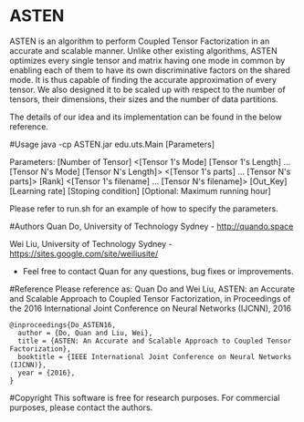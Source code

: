 # ASTEN
ASTEN is an algorithm to perform Coupled Tensor Factorization in an accurate and scalable manner. Unlike other existing algorithms, ASTEN optimizes every single tensor and matrix having one mode in common by enabling each of them to have its own discriminative factors on the shared mode. It is thus capable of finding the accurate approximation of every tensor. We also designed it to be scaled up with respect to the number of tensors, their dimensions, their sizes and the number of data partitions.

The details of our idea and its implementation can be found in the below reference. 

#Usage
java -cp ASTEN.jar edu.uts.Main [Parameters]

Parameters: [Number of Tensor] <[Tensor 1's Mode] [Tensor 1's Length] ... [Tensor N's Mode] [Tensor N's Length]> <[Tensor 1's parts] ... [Tensor N's parts]> [Rank] <[Tensor 1's filename] ... [Tensor N's filename]> [Out_Key] [Learning rate] [Stoping condition] [Optional: Maximum running hour]
  
Please refer to run.sh for an example of how to specify the parameters.

#Authors
Quan Do, University of Technology Sydney - http://quando.space

Wei Liu, University of Technology Sydney - https://sites.google.com/site/weiliusite/

* Feel free to contact Quan for any questions, bug fixes or improvements.

#Reference
Please reference as: Quan Do and Wei Liu, ASTEN: an Accurate and Scalable Approach to Coupled Tensor Factorization, in Proceedings of the 2016 International Joint Conference on Neural Networks (IJCNN), 2016 

    @inproceedings{Do_ASTEN16,
      author = {Do, Quan and Liu, Wei},
      title = {ASTEN: An Accurate and Scalable Approach to Coupled Tensor Factorization},
      booktitle = {IEEE International Joint Conference on Neural Networks (IJCNN)},
      year = {2016},
    }


#Copyright
This software is free for research purposes. For commercial purposes, please contact the authors.

